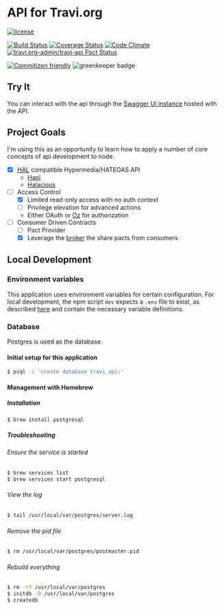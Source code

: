 # API for Travi.org

[![license](https://img.shields.io/github/license/travi-org/api.svg)](LICENSE)

[![Build Status](https://img.shields.io/travis/com/travi-org/api/master.svg?style=flat)](https://travis-ci.com/travi-org/api)
[![Coverage Status](https://img.shields.io/coveralls/travi-org/api.svg?style=flat)](https://coveralls.io/r/travi-org/api?branch=master)
[![Code Climate](https://img.shields.io/codeclimate/github/travi-org/api.svg?style=flat)](https://codeclimate.com/github/travi-org/api)
[![travi.org-admin/travi-api Pact Status](https://pact-api.travi.org/pacts/provider/travi-api/consumer/travi.org-admin/latest/badge.svg?style=flat)](https://pact-api.travi.org)

[![Commitizen friendly](https://img.shields.io/badge/commitizen-friendly-brightgreen.svg)](http://commitizen.github.io/cz-cli/)
![greenkeeper badge](https://badges.greenkeeper.io/travi-org/api.svg)

## Try It

You can interact with the api through the [Swagger UI instance](https://api.travi.org/documentation)
hosted with the API.

## Project Goals

I'm using this as an opportunity to learn how to apply a number of core concepts
of api development to node.

- [x] <abbr title="Hypertext Application Language">[HAL](http://stateless.co/hal_specification.html)</abbr>
  compatible Hypermedia/HATEOAS API
  - [Hapi](http://hapijs.com/)
  - [Halacious](https://github.com/bleupen/halacious)
- [ ] Access Control
  - [x] Limited read-only access with no auth context
  - [ ]  Privilege elevation for advanced actions
    - Either OAuth or [Oz](https://github.com/hueniverse/oz) for authorization
- [ ] Consumer Driven Contracts
  - [ ] Pact Provider
  - [x] Leverage the [broker](https://pact-api.travi.org) the share pacts from consumers

## Local Development

### Environment variables

This application uses environment variables for certain configuration. For local
development, the npm script `dev` expects a `.env` file to exist, as described
[here](https://devcenter.heroku.com/articles/heroku-local#set-up-your-local-environment-variables)
and contain the necessary variable definitions.

### Database

Postgres is used as the database.

#### Initial setup for this application

```bash
$ psql -c 'create database travi_api;'
```

#### Management with Homebrew

##### Installation

```bash
$ brew install postgresql
```

##### Troubleshooting

###### Ensure the service is started

```bash
$ brew services list
$ brew services start postgresql
```

###### View the log

```bash
$ tail /usr/local/var/postgres/server.log
```

###### Remove the pid file

```sh
$ rm /usr/local/var/postgres/postmaster.pid
```

###### Rebuild everything

```bash
$ rm -rf /usr/local/var/postgres
$ initdb -D /usr/local/var/postgres
$ createdb
```
